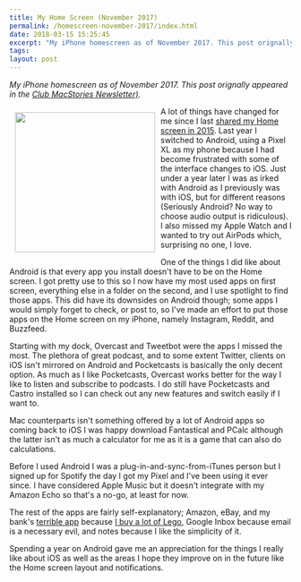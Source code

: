 ```yaml
---
title: My Home Screen (November 2017)
permalink: /homescreen-november-2017/index.html
date: 2018-03-15 15:25:45
excerpt: "My iPhone homescreen as of November 2017. This post orignally appeared in the Club MacStories newsletter."
tags:
layout: post
---
```


*My iPhone homescreen as of November 2017. This post orignally appeared in the [Club MacStories Newsletter)](https://www.macstories.net/club/).*

<a target="_blank" href="https://rmlewisuk.s3.amazonaws.com/homescreen-november-2017.jpg"><img style="float:left;padding:10px;" src="https://rmlewisuk.s3.amazonaws.com/homescreen-november-2017.jpg" width="250" height="auto"></a>

A lot of things have changed for me since I last [shared my Home screen in 2015](https://robblewis.me/homescreen-september-2015/). Last year I switched to Android, using a Pixel XL as my phone because I had become frustrated with some of the interface changes to iOS. Just under a year later I was as irked with Android as I previously was with iOS, but for different reasons (Seriously Android? No way to choose audio output is ridiculous). I also missed my Apple Watch and I wanted to try out AirPods which, surprising no one, I love.

One of the things I did like about Android is that every app you install doesn't have to be on the Home screen. I got pretty use to this so I now have my most used apps on first screen, everything else in a folder on the second, and I use spotlight to find those apps. This did have its downsides on Android though; some apps I would simply forget to check, or post to, so I've made an effort to put those apps on the Home screen on my iPhone, namely Instagram, Reddit, and Buzzfeed.

Starting with my dock, Overcast and Tweetbot were the apps I missed the most. The plethora of great podcast, and to some extent Twitter, clients on iOS isn't mirrored on Android and Pocketcasts is basically the only decent option. As much as I like Pocketcasts, Overcast works better for the way I like to listen and subscribe to podcasts. I do still have Pocketcasts and Castro installed so I can check out any new features and switch easily if I want to.

Mac counterparts isn't something offered by a lot of Android apps so coming back to iOS I was happy download Fantastical and PCalc although the latter isn't as much a calculator for me as it is a game that can also do calculations.

Before I used Android I was a plug-in-and-sync-from-iTunes person but I signed up for Spotify the day I got my Pixel and I've been using it ever since. I have considered Apple Music but it doesn't integrate with my Amazon Echo so that's a no-go, at least for now.

The rest of the apps are fairly self-explanatory; Amazon, eBay, and my bank's [terrible app](https://twitter.com/rknightuk/status/927502202914123776) because [I buy a lot of Lego](https://twitter.com/rmlewisuk/status/701068051840630784), Google Inbox because email is a necessary evil, and notes because I like the simplicity of it.

Spending a year on Android gave me an appreciation for the things I really like about iOS as well as the areas I hope they improve on in the future like the Home screen layout and notifications.